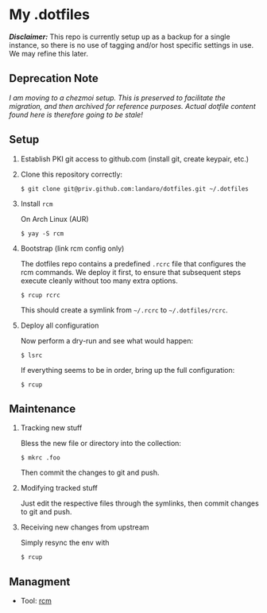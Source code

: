 # My .dotfiles

***Disclaimer:*** This repo is currently setup up as a backup for a single instance, so there is no use of tagging and/or host specific settings in use. We may refine this later.

## Deprecation Note

*I am moving to a chezmoi setup. This is preserved to facilitate the migration, and then archived for reference purposes. Actual dotfile content found here is therefore going to be stale!*

## Setup

1. Establish PKI git access to github.com (install git, create keypair, etc.)

2. Clone this repository correctly:
   ```
   $ git clone git@priv.github.com:landaro/dotfiles.git ~/.dotfiles
   ```

3. Install `rcm`

   On Arch Linux (AUR)
   ```
   $ yay -S rcm
   ```

4. Bootstrap (link rcm config only)

   The dotfiles repo contains a predefined `.rcrc` file that configures the rcm commands.
   We deploy it first, to ensure that subsequent steps execute cleanly without too many extra options.
   ```
   $ rcup rcrc
   ```
   This should create a symlink from `~/.rcrc` to `~/.dotfiles/rcrc`.

5. Deploy all configuration

   Now perform a dry-run and see what would happen:
   ```
   $ lsrc
   ```
   If everything seems to be in order, bring up the full configuration:
   ```
   $ rcup
   ```

## Maintenance

1. Tracking new stuff

   Bless the new file or directory into the collection:
   ```
   $ mkrc .foo
   ```
   Then commit the changes to git and push.

2. Modifying tracked stuff

   Just edit the respective files through the symlinks, then commit changes to git and push.

3. Receiving new changes from upstream

   Simply resync the env with
   ```
   $ rcup
   ```

## Managment

- Tool: [rcm](https://github.com/thoughtbot/rcm)
